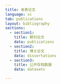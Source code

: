 ```yaml
---
title: 发表论文
language: sc
tab: publications
layout: bibliography
sections:
  - section1:
    title: 期刊论文
    data: publications
  - section2:
    title: 博士论文
    data: dissertations
  - section3:
    title: 公开存档数据
    data: datasets

---
```


